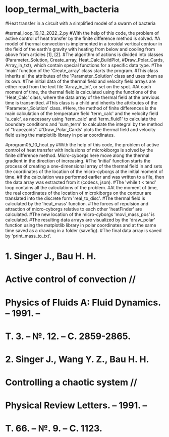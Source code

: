 # loop_termal_with_bacteria

#Heat transfer in a circuit with a simplified model of a swarm of bacteria

#termal_loop_19_12_2022_2.py
#With the help of this code, the problem of active control of heat transfer by the finite difference method is solved.
#A model of thermal convection is implemented in a toroidal vertical contour in the field of the earth's gravity with heating from below and cooling from above from articles [1], [2].
#The algorithm of actions is divided into classes (Parameter_Solution, Create_array, Heat_Calc,BuildPlot, #Draw_Polar_Cards, Array_in_txt), which contain special functions for a specific data type.
#The 'main' function of the 'Create_array' class starts the program.
#This class inherits all the attributes of the 'Parameter_Solution' class and uses them as its own.
#The initial data of the thermal field and velocity field arrays are either read from the text file 'Array_in_txt', or set on the spot.
#At each moment of time, the thermal field is calculated using the functions of the 'Heat_Calc' class, where the data array of the thermal field at the previous time is transmitted.
#This class is a child and inherits the attributes of the 'Parameter_Solution' class.
#Here, the method of finite differences is the main calculation of the temperature field 'term_calc' and the velocity field 'u_calc', as necessary using 'term_calc' and 'term_fluid1' to calculate the boundary conditions and 'sum_term' to calculate the integral by the method of "trapezoids".
#'Draw_Polar_Cards' plots the thermal field and velocity field using the matplotlib library in polar coordinates.


#program05_10_heat.py
#With the help of this code, the problem of active control of heat transfer with inclusions of microkiborgs is solved by the finite difference method.  Micro-cyborgs here move along the thermal gradient in the direction of increasing.
#The 'initial' function starts the process of creating a one-dimensional array of the thermal field in and sets the coordinates of the location of the micro-cyborgs at the initial moment of time. 
#If the calculation was performed earlier and was written to a file, then the data array was extracted from it (codecs, json).
#The 'while t < tend' loop  contains all the calculations of the problem.
#At the moment of time, the real coordinates of the location of microkiborgs on the contour are translated into the discrete form 'real_to_disc'. 
#The thermal field is calculated by the 'heat_mass' function. 
#The forces of repulsion and attraction of micro-cyborgs relative to each other 'heatFinder' are calculated.
#The new location of the micro-cyborgs 'movi_mass_pos' is calculated.
#The resulting data arrays are visualized by the 'draw_polar' function using the matplotlib library in polar coordinates and at the same time saved as a drawing in a folder (savefig).
#The final data array is saved by 'print_mass_to_txt'.


# 1.	Singer J., Bau H. H. 
# Active control of convection //
# Physics of Fluids A: Fluid Dynamics. – 1991. – 
# Т. 3. – №. 12. – С. 2859-2865.

# 2. Singer J., Wang Y. Z., Bau H. H. 
# Controlling a chaotic system //
# Physical Review Letters. – 1991. – 
# Т. 66. – №. 9. – С. 1123.
